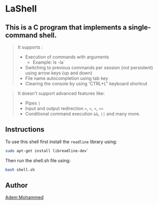 # LaShell

## This is a C program that implements a single-command shell.

> It  supports :
> - Execution of commands with arguments 
>      - Example:  ls -la`
> - Switching to previous commands per session (not persistent) using arrow keys (up and down)
> - File name autocompletion using tab key
> - Clearing the console by using 'CTRL+L" keyboard shortcut

> It doesn't support advanced features like:
> - Pipes `|`
> - Input and output redirection `>`, `>`, `<`, `<<`
> - Conditional command execution `&&`, `||` and many more.

## Instructions
To use this shell first install the `readline` library using:
```bash
sudo apt-get install libreadline-dev`
```

Then run the shell.sh file using:
```sh
bash shell.sh
```

## Author
[Adem Mohammed](https://github.com/abulhuman)



